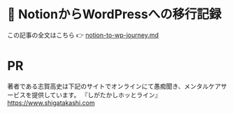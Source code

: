 # 📝 NotionからWordPressへの移行記録

この記事の全文はこちら 👉 [notion-to-wp-journey.md](./notion-to-wp-journey.md)

# PR

著者である志賀高史は下記のサイトでオンラインにて愚痴聞き、メンタルケアサービスを提供しています。
『しがたかしホッとライン』
https://www.shigatakashi.com
